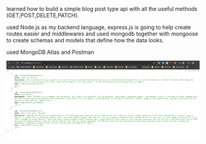learned how to build a simple blog post type api with all the useful methods (GET,POST,DELETE,PATCH).

used Node.js as my backend language, express.js is going to help create routes easier and middlewares and used mongodb together with mongoose to create schemas and models that define how the data looks.

used MongoDB Atlas and Postman

![](posts.png)
